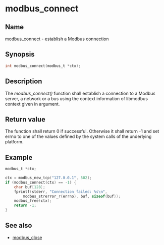 # modbus_connect

## Name

modbus_connect - establish a Modbus connection

## Synopsis

```c
int modbus_connect(modbus_t *ctx);
```

## Description

The *modbus_connect()* function shall establish a connection to a Modbus server,
a network or a bus using the context information of libmodbus context given in
argument.

## Return value

The function shall return 0 if successful. Otherwise it shall return -1 and set
errno to one of the values defined by the system calls of the underlying
platform.

## Example

```c
modbus_t *ctx;

ctx = modbus_new_tcp("127.0.0.1", 502);
if (modbus_connect(ctx) == -1) {
    char buf[128];
    fprintf(stderr, "Connection failed: %s\n",
        modbus_strerror_r(errno), buf, sizeof(buf));
    modbus_free(ctx);
    return -1;
}
```

## See also

- [modbus_close](modbus_close.md)
